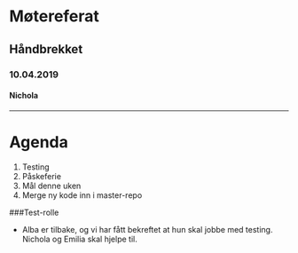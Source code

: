 # Møtereferat 
## Håndbrekket 
### 10.04.2019
#### Nichola 
-------
# Agenda
1. Testing
2. Påskeferie
3. Mål denne uken
4. Merge ny kode inn i master-repo

###Test-rolle
 * Alba er tilbake, og vi har fått bekreftet at hun skal jobbe med testing. 
   Nichola og Emilia skal hjelpe til. 


